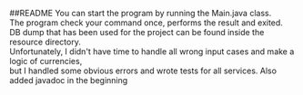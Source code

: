 ##README
You can start the program by running the Main.java class.  
The program check your command once, performs the result and exited.  
DB dump that has been used for the project can be found inside the resource directory.  
Unfortunately, I didn't have time to handle all wrong input cases and make a logic of currencies,  
but I handled some obvious errors and wrote tests for all services. Also added
javadoc in the beginning